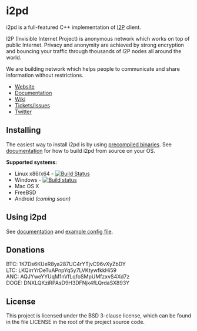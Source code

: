 i2pd
====

i2pd is a full-featured C++ implementation of 
[I2P](https://geti2p.net/en/about/intro) client.

I2P (Invisible Internet Project) is anonymous network which works on top of 
public Internet. Privacy and anonymity are achieved by strong encryption and 
bouncing your traffic through thousands of I2P nodes all around the world.

We are building network which helps people to communicate and share information 
without restrictions.

* [Website](http://i2pd.website)
* [Documentation](https://i2pd.readthedocs.io/en/latest/)
* [Wiki](https://github.com/PurpleI2P/i2pd/wiki)
* [Tickets/Issues](https://github.com/PurpleI2P/i2pd/issues)
* [Twitter](https://twitter.com/i2porignal)

Installing
----------

The easiest way to install i2pd is by using 
[precompiled binaries](https://github.com/PurpleI2P/i2pd/releases/latest). 
See [documentation](https://i2pd.readthedocs.io/en/latest/) for how to build 
i2pd from source on your OS.

**Supported systems:**

* Linux x86/x64  - [![Build Status](https://travis-ci.org/PurpleI2P/i2pd.svg?branch=openssl)](https://travis-ci.org/PurpleI2P/i2pd)  
* Windows        - [![Build status](https://ci.appveyor.com/api/projects/status/1908qe4p48ff1x23?svg=true)](https://ci.appveyor.com/project/PurpleI2P/i2pd)  
* Mac OS X
* FreeBSD
* Android *(coming soon)*

Using i2pd
----------

See [documentation](https://i2pd.readthedocs.io/en/latest/) and 
[example config file](https://github.com/PurpleI2P/i2pd/blob/openssl/docs/i2pd.conf).

Donations
---------

BTC: 1K7Ds6KUeR8ya287UC4rYTjvC96vXyZbDY  
LTC: LKQirrYrDeTuAPnpYq5y7LVKtywfkkHi59  
ANC: AQJYweYYUqM1nVfLqfoSMpUMfzxvS4Xd7z  
DOGE: DNXLQKziRPAsD9H3DFNjk4fLQrdaSX893Y 

License
-------

This project is licensed under the BSD 3-clause license, which can be found in the file
LICENSE in the root of the project source code.
